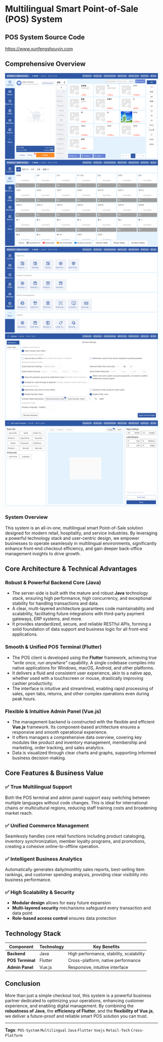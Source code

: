 # Multilingual Smart Point-of-Sale (POS) System
## POS System Source Code
   https://www.xunfengshouyin.com
## Comprehensive Overview
![System in Action](/image_1.png)
![System in Action](/image_2.png)
![System in Action](/image_3.png)
![System in Action](/image_4.png)
![System in Action](/image_5.png)
### System Overview
This system is an all-in-one, multilingual smart Point-of-Sale solution designed for modern retail, hospitality, and service industries. By leveraging a powerful technology stack and user-centric design, we empower businesses to operate seamlessly in multilingual environments, significantly enhance front-end checkout efficiency, and gain deeper back-office management insights to drive growth.

## Core Architecture & Technical Advantages

### Robust & Powerful Backend Core (Java)
- The server-side is built with the mature and robust **Java** technology stack, ensuring high performance, high concurrency, and exceptional stability for handling transactions and data.
- A clear, multi-layered architecture guarantees code maintainability and scalability, facilitating future integrations with third-party payment gateways, ERP systems, and more.
- It provides standardized, secure, and reliable RESTful APIs, forming a solid foundation of data support and business logic for all front-end applications.

### Smooth & Unified POS Terminal (Flutter)
- The POS client is developed using the **Flutter** framework, achieving true *"write once, run anywhere"* capability. A single codebase compiles into native applications for Windows, macOS, Android, and other platforms.
- It delivers a fluid and consistent user experience, akin to a native app, whether used with a touchscreen or mouse, drastically improving cashier productivity.
- The interface is intuitive and streamlined, enabling rapid processing of sales, open tabs, returns, and other complex operations even during peak hours.

### Flexible & Intuitive Admin Panel (Vue.js)
- The management backend is constructed with the flexible and efficient **Vue.js** framework. Its component-based architecture ensures a responsive and smooth operational experience.
- It offers managers a comprehensive data overview, covering key modules like product and inventory management, membership and marketing, order tracking, and sales analytics.
- Data is visualized through clear charts and graphs, supporting informed business decision-making.

## Core Features & Business Value

### ✅ True Multilingual Support
Both the POS terminal and admin panel support easy switching between multiple languages without code changes. This is ideal for international chains or multicultural regions, reducing staff training costs and broadening market reach.

### ✅ Unified Commerce Management
Seamlessly handles core retail functions including product cataloging, inventory synchronization, member loyalty programs, and promotions, creating a cohesive online-to-offline operation.

### ✅ Intelligent Business Analytics
Automatically generates daily/monthly sales reports, best-selling item rankings, and customer spending analysis, providing clear visibility into business performance.

### ✅ High Scalability & Security
- **Modular design** allows for easy future expansion
- **Multi-layered security** mechanisms safeguard every transaction and data point
- **Role-based access control** ensures data protection

## Technology Stack

| Component | Technology | Key Benefits |
|-----------|------------|--------------|
| **Backend** | Java | High performance, stability, scalability |
| **POS Terminal** | Flutter | Cross-platform, native performance |
| **Admin Panel** | Vue.js | Responsive, intuitive interface |

## Conclusion

More than just a simple checkout tool, this system is a powerful business partner dedicated to optimizing your operations, enhancing customer experience, and enabling digital management. By combining the **robustness of Java**, the **efficiency of Flutter**, and the **flexibility of Vue.js**, we deliver a future-proof and reliable smart POS solution you can trust.

---

**Tags**: `POS-System` `Multilingual` `Java` `Flutter` `Vuejs` `Retail-Tech` `Cross-Platform`
